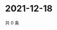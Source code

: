 # 2021-12-18

共 0 条

<!-- BEGIN WEIBO -->
<!-- 最后更新时间 Sat Dec 18 2021 18:00:29 GMT+0800 (China Standard Time) -->

<!-- END WEIBO -->
